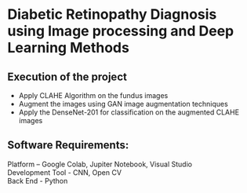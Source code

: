 # Diabetic Retinopathy Diagnosis using Image processing and Deep Learning Methods
## Execution of the project
* Apply CLAHE Algorithm on the fundus images
* Augment the images using GAN image augmentation techniques
* Apply the DenseNet-201 for classification on the augmented CLAHE images


## Software Requirements:
Platform – Google Colab, Jupiter Notebook, Visual Studio<br>
Development Tool - CNN, Open CV<br>
Back End - Python<br>
